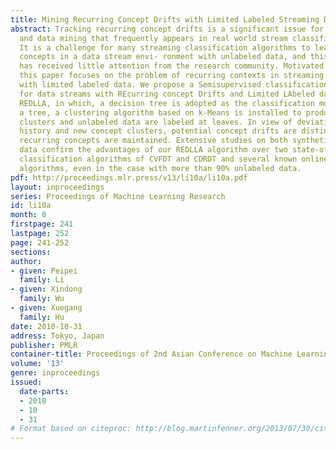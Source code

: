```yaml
---
title: Mining Recurring Concept Drifts with Limited Labeled Streaming Data
abstract: Tracking recurring concept drifts is a significant issue for machine learning
  and data mining that frequently appears in real world stream classification problems.
  It is a challenge for many streaming classification algorithms to learn recurring
  concepts in a data stream envi- ronment with unlabeled data, and this challenge
  has received little attention from the research community. Motivated by this challenge,
  this paper focuses on the problem of recurring contexts in streaming environments
  with limited labeled data. We propose a Semisupervised classification algorithm
  for data streams with REcurring concept Drifts and Limited LAbeled data, called
  REDLLA, in which, a decision tree is adopted as the classification model. When growing
  a tree, a clustering algorithm based on k-Means is installed to produce concept
  clusters and unlabeled data are labeled at leaves. In view of deviations between
  history and new concept clusters, potential concept drifts are distinguished and
  recurring concepts are maintained. Extensive studies on both synthetic and real-world
  data confirm the advantages of our REDLLA algorithm over two state-of-the-art online
  classification algorithms of CVFDT and CDRDT and several known online semi-supervised
  algorithms, even in the case with more than 90% unlabeled data.
pdf: http://proceedings.mlr.press/v13/li10a/li10a.pdf
layout: inproceedings
series: Proceedings of Machine Learning Research
id: li10a
month: 0
firstpage: 241
lastpage: 252
page: 241-252
sections: 
author:
- given: Peipei
  family: Li
- given: Xindong
  family: Wu
- given: Xuegang
  family: Hu
date: 2010-10-31
address: Tokyo, Japan
publisher: PMLR
container-title: Proceedings of 2nd Asian Conference on Machine Learning
volume: '13'
genre: inproceedings
issued:
  date-parts:
  - 2010
  - 10
  - 31
# Format based on citeproc: http://blog.martinfenner.org/2013/07/30/citeproc-yaml-for-bibliographies/
---
```

